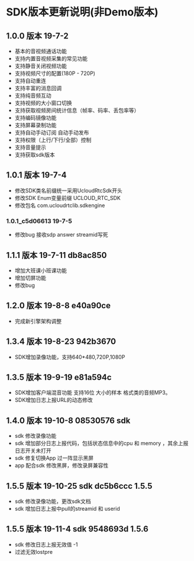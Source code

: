 # SDK版本更新说明(非Demo版本)

## 1.0.0 版本 19-7-2
* 基本的音视频通话功能	
* 支持内置音视频采集的常见功能	
* 支持静音关闭视频功能	
* 支持视频尺寸的配置(180P - 720P)	
* 支持自动重连	
* 支持丰富的消息回调	
* 支持纯音频互动	
* 支持视频的大小窗口切换	
* 支持获取视频房间统计信息（帧率、码率、丢包率等）	
* 支持编码镜像功能		
* 支持屏幕录制功能
* 支持自动手动订阅 自动手动发布
* 支持权限（上行/下行/全部）控制
* 支持音量提示
* 支持获取sdk版本

## 1.0.1 版本 19-7-4
* 修改SDK类名前缀统一采用UcloudRtcSdk开头
* 修改SDK Enum变量前缀 UCLOUD_RTC_SDK
* 修改包名 com.ucloudrtclib.sdkengine
### 1.0.1_c5d06613 19-7-5
* 修改bug 接收sdp answer streamid写死

## 1.1.1 版本 19-7-11 db8ac850
* 增加大班课小班课功能
* 增加切屏功能
* 修改bug

## 1.2.0 版本 19-8-8 e40a90ce
* 完成新引擎架构调整

## 1.3.4 版本 19-8-23 942b3670
* SDK增加录像功能，支持640*480,720P,1080P

## 1.3.5 版本 19-9-19 e81a594c 
* SDK增加客户端混音功能 支持16位 大小的样本 格式类的音频MP3。
* SDK增加日志上报URL的动态修改

## 1.4.0 版本 19-10-8 08530576 sdk 
* sdk 修改录像功能
* sdk 增加部分日志上报代码，包括状态信息中的cpu 和 memory ，其余上报日志开关未打开
* sdk 修复切换App 过一阵显示黑屏
* app 配合sdk 修改黑屏，修改录屏兼容性

## 1.5.5 版本 19-10-25 sdk dc5b6ccc 1.5.5  
* sdk 修改录像功能，更改sdk文档
* sdk 增加日志上报中pull的streamid 和 userid

## 1.5.5 版本 19-11-4 sdk 9548693d 1.5.6  
* sdk 修改日志上报无效值 -1
* 过滤无效lostpre 

